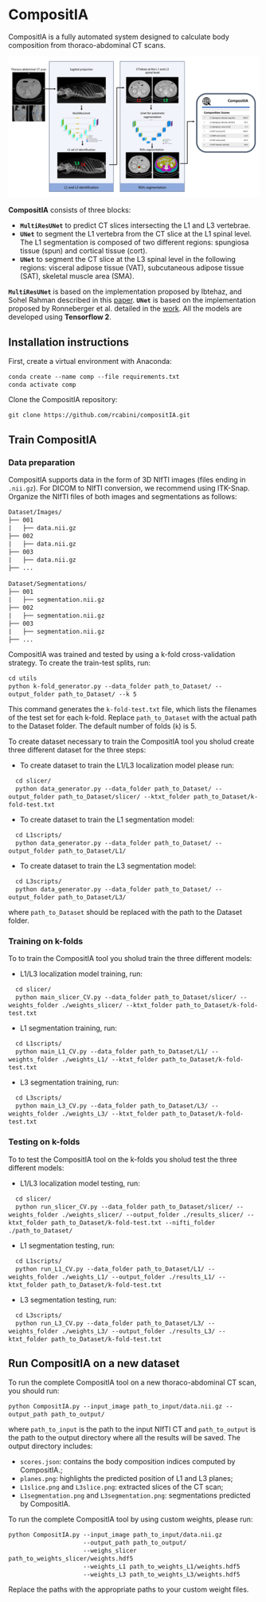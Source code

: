 # CompositIA

CompositIA is a fully automated system designed to calculate body composition from thoraco-abdominal CT scans.

![](pipeline.png)

**CompositIA** consists of three blocks:

* **`MultiResUNet`** to predict CT slices intersecting the L1 and L3 vertebrae.
* **`UNet`** to segment the L1 vertebra from the CT slice at the L1 spinal level. The L1 segmentation is composed of two different regions: spungiosa tissue (spun) and cortical tissue (cort).
* **`UNet`** to segment the CT slice at the L3 spinal level in the following regions: visceral adipose tissue (VAT), subcutaneous adipose tissue (SAT), skeletal muscle area (SMA).

**`MultiResUNet`** is based on the implementation proposed by Ibtehaz, and Sohel Rahman described in this [paper](https://www.sciencedirect.com/science/article/abs/pii/S0893608019302503?via%3Dihub). **`UNet`** is based on the implementation proposed by Ronneberger et al. detailed in the [work](https://arxiv.org/pdf/1505.04597.pdf). 
All the models are developed using **Tensorflow 2**. 

[//]:<L3 U-net weights are available at this [link](https://drive.google.com/file/d/1wUEumfrXRGFBlY6pT9z1NB1Eg9_Ni2UT/view?usp=share_link).>

[//]:<Please cite the following [paper](https://arxiv.org/) when using CompositIA:>
    
## Installation instructions

First, create a virtual environment with Anaconda:
```
conda create --name comp --file requirements.txt
conda activate comp
```
Clone the CompositIA repository:
```
git clone https://github.com/rcabini/compositIA.git
```

## Train CompositIA

### Data preparation
CompositIA supports data in the form of 3D NIfTI images (files ending in `.nii.gz`). For DICOM to NIfTI conversion, we recommend using ITK-Snap. Organize the NIfTI files of both images and segmentations as follows: 

    Dataset/Images/
    ├── 001
    |   ├── data.nii.gz
    ├── 002
    |   ├── data.nii.gz
    ├── 003
    |   ├── data.nii.gz
    ├── ...
    
    Dataset/Segmentations/
    ├── 001
    |   ├── segmentation.nii.gz
    ├── 002
    |   ├── segmentation.nii.gz
    ├── 003
    |   ├── segmentation.nii.gz
    ├── ...

CompositIA was trained and tested by using a k-fold cross-validation strategy. To create the train-test splits, run:

    cd utils
    python k-fold_generator.py --data_folder path_to_Dataset/ --output_folder path_to_Dataset/ --k 5

This command generates the `k-fold-test.txt` file, which lists the filenames of the test set for each k-fold. Replace `path_to_Dataset` with the actual path to the Dataset folder. The default number of folds (`k`) is 5.

To create dataset necessary to train the CompositIA tool you sholud create three different dataset for the three steps:

* To create dataset to train the L1/L3 localization model please run:
```
  cd slicer/
  python data_generator.py --data_folder path_to_Dataset/ --output_folder path_to_Dataset/slicer/ --ktxt_folder path_to_Dataset/k-fold-test.txt
```
* To create dataset to train the L1 segmentation model:
```
  cd L1scripts/
  python data_generator.py --data_folder path_to_Dataset/ --output_folder path_to_Dataset/L1/
```
* To create dataset to train the L3 segmentation model:
```
  cd L3scripts/
  python data_generator.py --data_folder path_to_Dataset/ --output_folder path_to_Dataset/L3/
```
where `path_to_Dataset` should be replaced with the path to the Dataset folder.

### Training on k-folds
To to train the CompositIA tool you sholud train the three different models:

* L1/L3 localization model training, run:
```
  cd slicer/
  python main_slicer_CV.py --data_folder path_to_Dataset/slicer/ --weights_folder ./weights_slicer/ --ktxt_folder path_to_Dataset/k-fold-test.txt
```
* L1 segmentation training, run:
```
  cd L1scripts/
  python main_L1_CV.py --data_folder path_to_Dataset/L1/ --weights_folder ./weights_L1/ --ktxt_folder path_to_Dataset/k-fold-test.txt
```
* L3 segmentation training, run:
```
  cd L3scripts/
  python main_L3_CV.py --data_folder path_to_Dataset/L3/ --weights_folder ./weights_L3/ --ktxt_folder path_to_Dataset/k-fold-test.txt
```

### Testing on k-folds
To to test the CompositIA tool on the k-folds you sholud test the three different models:

* L1/L3 localization model testing, run:
```
  cd slicer/
  python run_slicer_CV.py --data_folder path_to_Dataset/slicer/ --weights_folder ./weights_slicer/ --output_folder ./results_slicer/ --ktxt_folder path_to_Dataset/k-fold-test.txt --nifti_folder ./path_to_Dataset/
```
* L1 segmentation testing, run:
```
  cd L1scripts/
  python run_L1_CV.py --data_folder path_to_Dataset/L1/ --weights_folder ./weights_L1/ --output_folder ./results_L1/ --ktxt_folder path_to_Dataset/k-fold-test.txt
```
* L3 segmentation testing, run:
```
  cd L3scripts/
  python run_L3_CV.py --data_folder path_to_Dataset/L3/ --weights_folder ./weights_L3/ --output_folder ./results_L3/ --ktxt_folder path_to_Dataset/k-fold-test.txt
```

## Run CompositIA on a new dataset

To run the complete CompositIA tool on a new thoraco-abdominal CT scan, you should run:

    python CompositIA.py --input_image path_to_input/data.nii.gz --output_path path_to_output/

where `path_to_input` is the path to the input NIfTI CT and `path_to_output` is the path to the output directory where all the results will be saved. The output directory includes: 

* `scores.json`: contains the body composition indices computed by CompositIA.;
* `planes.png`: highlights the predicted position of L1 and L3 planes;
* `L1slice.png` and `L3slice.png`: extracted slices of the CT scan;
* `L1segmentation.png` and `L3segmentation.png`: segmentations predicted by CompositIA. 

To run the complete CompositIA tool by using custom weights, please run:

    python CompositIA.py --input_image path_to_input/data.nii.gz 
                         --output_path path_to_output/
                         --weighs_slicer path_to_weights_slicer/weights.hdf5
                         --weights_L1 path_to_weights_L1/weights.hdf5
                         --weights_L3 path_to_weights_L3/weights.hdf5

Replace the paths with the appropriate paths to your custom weight files.